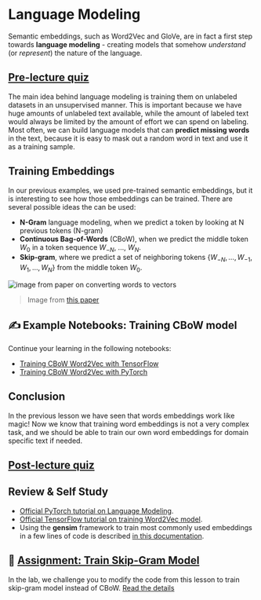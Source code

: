 # Language Modeling

Semantic embeddings, such as Word2Vec and GloVe, are in fact a first step towards **language modeling** - creating models that somehow *understand* (or *represent*) the nature of the language.

## [Pre-lecture quiz](https://ff-quizzes.netlify.app/en/ai/quiz/29)

The main idea behind language modeling is training them on unlabeled datasets in an unsupervised manner. This is important because we have huge amounts of unlabeled text available, while the amount of labeled text would always be limited by the amount of effort we can spend on labeling. Most often, we can build language models that can **predict missing words** in the text, because it is easy to mask out a random word in text and use it as a training sample.

## Training Embeddings

In our previous examples, we used pre-trained semantic embeddings, but it is interesting to see how those embeddings can be trained. There are several possible ideas the can be used:

* **N-Gram** language modeling, when we predict a token by looking at N previous tokens (N-gram)
* **Continuous Bag-of-Words** (CBoW), when we predict the middle token $W_0$ in a token sequence $W_{-N}$, ..., $W_N$.
* **Skip-gram**, where we predict a set of neighboring tokens {$W_{-N},\dots, W_{-1}, W_1,\dots, W_N$} from the middle token $W_0$.

![image from paper on converting words to vectors](../14-Embeddings/images/example-algorithms-for-converting-words-to-vectors.png)

> Image from [this paper](https://arxiv.org/pdf/1301.3781.pdf)

## ✍️ Example Notebooks: Training CBoW model

Continue your learning in the following notebooks:

* [Training CBoW Word2Vec with TensorFlow](CBoW-TF.ipynb)
* [Training CBoW Word2Vec with PyTorch](CBoW-PyTorch.ipynb)


## Conclusion

In the previous lesson we have seen that words embeddings work like magic! Now we know that training word embeddings is not a very complex task, and we should be able to train our own word embeddings for domain specific text if needed. 

## [Post-lecture quiz](https://ff-quizzes.netlify.app/en/ai/quiz/30)

## Review & Self Study

* [Official PyTorch tutorial on Language Modeling](https://pytorch.org/tutorials/beginner/nlp/word_embeddings_tutorial.html).
* [Official TensorFlow tutorial on training Word2Vec model](https://www.TensorFlow.org/tutorials/text/word2vec).
* Using the **gensim** framework to train most commonly used embeddings in a few lines of code is described [in this documentation](https://pytorch.org/tutorials/beginner/nlp/word_embeddings_tutorial.html).

## 🚀 [Assignment: Train Skip-Gram Model](lab/README.md)

In the lab, we challenge you to modify the code from this lesson to train skip-gram model instead of CBoW. [Read the details](lab/README.md)
